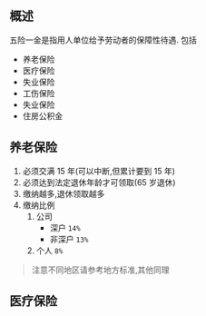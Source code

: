## 概述
五险一金是指用人单位给予劳动者的保障性待遇.
包括
* 养老保险
* 医疗保险
* 失业保险
* 工伤保险
* 失业保险
* 住房公积金

## 养老保险
1. 必须交满 15 年(可以中断,但累计要到 15 年)
2. 必须达到法定退休年龄才可领取(65 岁退休)
3. 缴纳越多,退休领取越多
4. 缴纳比例
    1. 公司 
        * 深户 `14%`
        * 非深户 `13%`
    2. 个人 `8%`

> 注意不同地区请参考地方标准,其他同理

## 医疗保险


